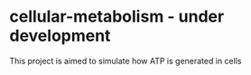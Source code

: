# cellular-metabolism - under development

This project is aimed to simulate how ATP is generated in cells 
